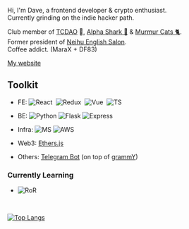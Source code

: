 Hi, I'm Dave, a frontend developer & crypto enthusiast.  
Currently grinding on the indie hacker path.

Club member of [TCDAO](https://twitter.com/TradersClub_DAO) 🦉, [Alpha Shark 🦈](https://twitter.com/alphasharkclub?s=20&t=RNqdwOp7AwzdfyrMrGuNDA) & [Murmur Cats 🐈](https://opensea.io/collection/murmurcats).  
Former president of [Neihu English Salon](https://www.facebook.com/neihutmc?mibextid=LQQJ4d).  
Coffee addict. (MaraX + DF83)  

[My website](https://dave-huang.com/)  

## Toolkit

<!-- Badge source: https://dev.to/envoy_/150-badges-for-github-pnk -->

- FE: ![React](https://img.shields.io/badge/React-20232A?style=for-the-badge&logo=react&logoColor=61DAFB)&nbsp;
![Redux](https://img.shields.io/badge/Redux-593D88?style=for-the-badge&logo=redux&logoColor=white)&nbsp;
![Vue](https://img.shields.io/badge/Vue.js-35495E?style=for-the-badge&logo=vue.js&logoColor=4FC08D)&nbsp;
![TS](https://img.shields.io/badge/TypeScript-007ACC?style=for-the-badge&logo=typescript&logoColor=white)&nbsp;

- BE: ![Python](https://img.shields.io/badge/Python-3776AB?style=for-the-badge&logo=python&logoColor=white) ![Flask](https://img.shields.io/badge/Flask-000000?style=for-the-badge&logo=flask&logoColor=white) ![Express](https://img.shields.io/badge/Express.js-404D59?style=for-the-badge)

- Infra: ![MS](https://img.shields.io/badge/Microsoft_Azure-0089D6?style=for-the-badge&logo=microsoft-azure&logoColor=white) ![AWS](https://img.shields.io/badge/Amazon_AWS-232F3E?style=for-the-badge&logo=amazon-aws&logoColor=white)
- Web3: [Ethers.js](https://docs.ethers.org/v5/) 
- Others: [Telegram Bot](https://core.telegram.org/bots/api) (on top of [grammY](https://grammy.dev/))

### Currently Learning

- ![RoR](https://img.shields.io/badge/Ruby_on_Rails-CC0000?style=for-the-badge&logo=ruby-on-rails&logoColor=white)

<!-- ![Web3.js](https://img.shields.io/badge/Web3.js-F16822?logo=web3dotjs&logoColor=fff&style=for-the-badge)&nbsp; -->
<!-- ![Go](https://img.shields.io/badge/Go-00ADD8?style=for-the-badge&logo=go&logoColor=white)&nbsp; -->
<!-- ![Flutter](https://img.shields.io/badge/Flutter-02569B?style=for-the-badge&logo=flutter&logoColor=white)&nbsp; -->

<br>

[![Top Langs](https://github-readme-stats.vercel.app/api/top-langs/?username=sailor95&layout=compact&theme=graywhite)](https://github.com/sailor95/github-readme-stats)

<!--
## Music I Listen To While I Drift

| Music |                          |
| ----- | ------------------------ |
| <a title='Chill Beat' href="https://open.spotify.com/playlist/1syef82cCUGV1CYzAgR5TD"><img src="https://i.scdn.co/image/ab67616d00001e02cad190f1a73c024e5a40dddd" width='100px'></a> | **Dave's [Chill Beats](https://open.spotify.com/playlist/4xyUh0NSeaIwkVkMkhdT0n)**<br>_Mix of RnB, J-Pop, K-Pop_ <br><br> <a title='Chill Beat' href="https://open.spotify.com/playlist/1syef82cCUGV1CYzAgR5TD">![Spotify](https://img.shields.io/badge/Spotify-1ED760?&style=for-the-badge&logo=spotify&logoColor=white)</a> |
-->
